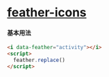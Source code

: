 # <a href='https://feathericons.com/'>feather-icons</a>







#### 基本用法

~~~ html
<i data-feather="activity"></i>
<script>
  feather.replace()
</script>
~~~

